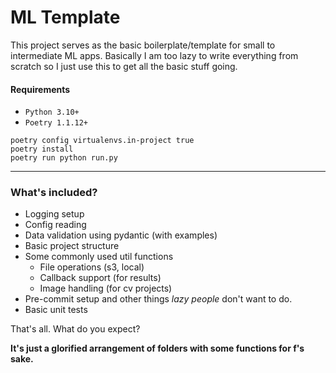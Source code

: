 # ML Template

This project serves as the basic boilerplate/template for small to intermediate ML apps. Basically I am too lazy to write everything from scratch so I just use this to get all the basic stuff going.

#### Requirements

- `Python 3.10+`
- `Poetry 1.1.12+`

```shell
poetry config virtualenvs.in-project true
poetry install
poetry run python run.py
```

---------------------

### What's included?

- Logging setup
- Config reading
- Data validation using pydantic (with examples)
- Basic project structure
- Some commonly used util functions
    - File operations (s3, local)
    - Callback support (for results)
    - Image handling (for cv projects)
- Pre-commit setup and other things *lazy people* don't want to do.
- Basic unit tests

That's all. What do you expect?

**It's just a glorified arrangement of folders with some functions for f's sake.**
